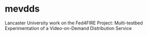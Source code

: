 mevdds
======

Lancaster University work on the Fed4FIRE Project: Multi-testbed Experimentation of a Video-on-Demand Distribution Service 
